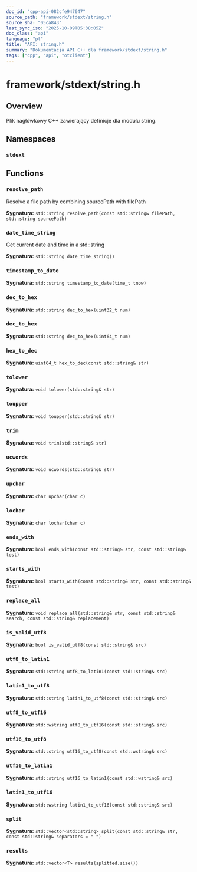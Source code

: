 ```yaml
---
doc_id: "cpp-api-082cfe947647"
source_path: "framework/stdext/string.h"
source_sha: "05ca843"
last_sync_iso: "2025-10-09T05:38:05Z"
doc_class: "api"
language: "pl"
title: "API: string.h"
summary: "Dokumentacja API C++ dla framework/stdext/string.h"
tags: ["cpp", "api", "otclient"]
---
```


# framework/stdext/string.h

## Overview

Plik nagłówkowy C++ zawierający definicje dla modułu string.

## Namespaces

### `stdext`

## Functions

### `resolve_path`

Resolve a file path by combining sourcePath with filePath

**Sygnatura:** `std::string resolve_path(const std::string& filePath, std::string sourcePath)`

### `date_time_string`

Get current date and time in a std::string

**Sygnatura:** `std::string date_time_string()`

### `timestamp_to_date`

**Sygnatura:** `std::string timestamp_to_date(time_t tnow)`

### `dec_to_hex`

**Sygnatura:** `std::string dec_to_hex(uint32_t num)`

### `dec_to_hex`

**Sygnatura:** `std::string dec_to_hex(uint64_t num)`

### `hex_to_dec`

**Sygnatura:** `uint64_t hex_to_dec(const std::string& str)`

### `tolower`

**Sygnatura:** `void tolower(std::string& str)`

### `toupper`

**Sygnatura:** `void toupper(std::string& str)`

### `trim`

**Sygnatura:** `void trim(std::string& str)`

### `ucwords`

**Sygnatura:** `void ucwords(std::string& str)`

### `upchar`

**Sygnatura:** `char upchar(char c)`

### `lochar`

**Sygnatura:** `char lochar(char c)`

### `ends_with`

**Sygnatura:** `bool ends_with(const std::string& str, const std::string& test)`

### `starts_with`

**Sygnatura:** `bool starts_with(const std::string& str, const std::string& test)`

### `replace_all`

**Sygnatura:** `void replace_all(std::string& str, const std::string& search, const std::string& replacement)`

### `is_valid_utf8`

**Sygnatura:** `bool is_valid_utf8(const std::string& src)`

### `utf8_to_latin1`

**Sygnatura:** `std::string utf8_to_latin1(const std::string& src)`

### `latin1_to_utf8`

**Sygnatura:** `std::string latin1_to_utf8(const std::string& src)`

### `utf8_to_utf16`

**Sygnatura:** `std::wstring utf8_to_utf16(const std::string& src)`

### `utf16_to_utf8`

**Sygnatura:** `std::string utf16_to_utf8(const std::wstring& src)`

### `utf16_to_latin1`

**Sygnatura:** `std::string utf16_to_latin1(const std::wstring& src)`

### `latin1_to_utf16`

**Sygnatura:** `std::wstring latin1_to_utf16(const std::string& src)`

### `split`

**Sygnatura:** `std::vector<std::string> split(const std::string& str, const std::string& separators = " ")`

### `results`

**Sygnatura:** `std::vector<T> results(splitted.size())`
